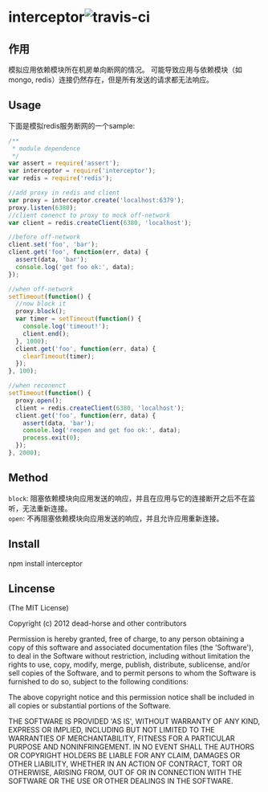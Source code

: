 interceptor![travis-ci](https://secure.travis-ci.org/dead-horse/interceptor.png) 
===========

## 作用
模拟应用依赖模块所在机房单向断网的情况。 可能导致应用与依赖模块（如mongo, redis）连接仍然存在，但是所有发送的请求都无法响应。   

## Usage
下面是模拟redis服务断网的一个sample:   

```js
/**
 * module dependence
 */
var assert = require('assert');
var interceptor = require('interceptor');
var redis = require('redis');

//add proxy in redis and client
var proxy = interceptor.create('localhost:6379');
proxy.listen(6380);
//client conenct to proxy to mock off-network
var client = redis.createClient(6380, 'localhost');

//before off-network
client.set('foo', 'bar');
client.get('foo', function(err, data) {
  assert(data, 'bar');
  console.log('get foo ok:', data);
});

//when off-network
setTimeout(function() {
  //now block it
  proxy.block();
  var timer = setTimeout(function() {
    console.log('timeout!');
    client.end();
  }, 1000);
  client.get('foo', function(err, data) {
    clearTimeout(timer);
  });
}, 100);

//when reconenct
setTimeout(function() {
  proxy.open();
  client = redis.createClient(6380, 'localhost');
  client.get('foo', function(err, data) {
    assert(data, 'bar');
    console.log('reopen and get foo ok:', data);
    process.exit(0);
  });
}, 2000);
```

## Method
`block`: 阻塞依赖模块向应用发送的响应，并且在应用与它的连接断开之后不在监听，无法重新连接。    
`open`: 不再阻塞依赖模块向应用发送的响应，并且允许应用重新连接。  

## Install
npm install interceptor

## Lincense
(The MIT License)

Copyright (c) 2012 dead-horse and other contributors

Permission is hereby granted, free of charge, to any person obtaining
a copy of this software and associated documentation files (the
'Software'), to deal in the Software without restriction, including
without limitation the rights to use, copy, modify, merge, publish,
distribute, sublicense, and/or sell copies of the Software, and to
permit persons to whom the Software is furnished to do so, subject to
the following conditions:

The above copyright notice and this permission notice shall be
included in all copies or substantial portions of the Software.

THE SOFTWARE IS PROVIDED 'AS IS', WITHOUT WARRANTY OF ANY KIND,
EXPRESS OR IMPLIED, INCLUDING BUT NOT LIMITED TO THE WARRANTIES OF
MERCHANTABILITY, FITNESS FOR A PARTICULAR PURPOSE AND NONINFRINGEMENT.
IN NO EVENT SHALL THE AUTHORS OR COPYRIGHT HOLDERS BE LIABLE FOR ANY
CLAIM, DAMAGES OR OTHER LIABILITY, WHETHER IN AN ACTION OF CONTRACT,
TORT OR OTHERWISE, ARISING FROM, OUT OF OR IN CONNECTION WITH THE
SOFTWARE OR THE USE OR OTHER DEALINGS IN THE SOFTWARE.
